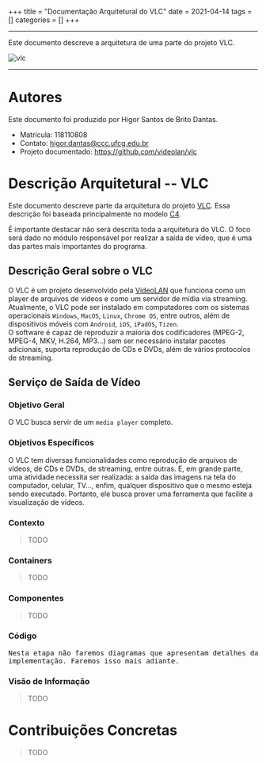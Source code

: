 +++
title = "Documentação Arquitetural do VLC"
date = 2021-04-14
tags = []
categories = []
+++

***

Este documento descreve a arquitetura de uma parte do projeto VLC.

![vlc](vlc.gif)
***

# Autores

Este documento foi produzido por Higor Santos de Brito Dantas.

- Matrícula: 118110808
- Contato: higor.dantas@ccc.ufcg.edu.br
- Projeto documentado: https://github.com/videolan/vlc

# Descrição Arquitetural -- VLC

Este documento descreve parte da arquitetura do projeto [VLC](https://github.com/videolan/vlc). Essa descrição foi baseada principalmente no modelo [C4](https://c4model.com/).

É importante destacar não será descrita toda a arquitetura do VLC. O foco será dado no módulo responsável por realizar a saída de vídeo, que é uma das partes mais importantes do programa.

## Descrição Geral sobre o VLC

O VLC é um projeto desenvolvido pela [VideoLAN](https://www.videolan.org/vlc/index.pt_BR.html) que funciona como um player de arquivos de vídeos e como um servidor de mídia via streaming. Atualmente, o VLC pode ser instalado em computadores com os sistemas operacionais `Windows`, `MacOS`, `Linux`, `Chrome OS`, entre outros, além de dispositivos móveis com `Android`, `iOS`, `iPadOS`, `Tizen`.  
O software é capaz de reproduzir a maioria dos codificadores (MPEG-2, MPEG-4, MKV, H.264, MP3...) sem ser necessário instalar pacotes adicionais, suporta reprodução de CDs e DVDs, além de vários protocolos de streaming.

## Serviço de Saída de Vídeo

### Objetivo Geral

O VLC busca servir de um `media player` completo.

### Objetivos Específicos

O VLC tem diversas funcionalidades como reprodução de arquivos de vídeos, de CDs e DVDs, de streaming, entre outras. E, em grande parte, uma atividade necessita ser realizada: a saída das imagens na tela do computador, celular, TV..., enfim, qualquer dispositivo que o mesmo esteja sendo executado. Portanto, ele busca prover uma ferramenta que facilite a visualização de vídeos.

### Contexto

> TODO

### Containers

> TODO

### Componentes

> TODO

### Código

<pre>
Nesta etapa não faremos diagramas que apresentam detalhes da
implementação. Faremos isso mais adiante.
</pre>

### Visão de Informação

> TODO

# Contribuições Concretas

> TODO
